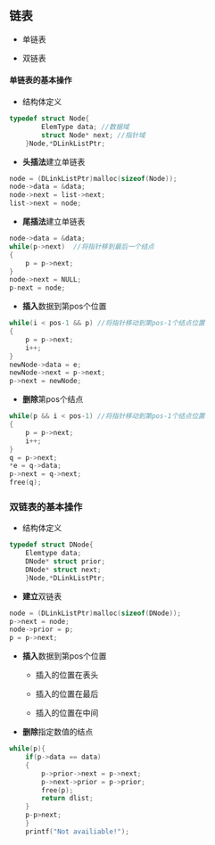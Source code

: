 ## 链表

* 单链表

* 双链表

#### 单链表的基本操作

* 结构体定义
```c
typedef struct Node{
        ElemType data; //数据域
        struct Node* next; //指针域
    }Node,*DLinkListPtr;
```

* **头插法**建立单链表
```c
node = (DLinkListPtr)malloc(sizeof(Node));
node->data = &data;
node->next = list->next;
list->next = node;
```

* **尾插法**建立单链表
```c
node->data = &data;
while(p->next)  //将指针移到最后一个结点
{
    p = p->next;
}
node->next = NULL;
p-next = node;
```

* **插入**数据到第pos个位置
```c
while(i < pos-1 && p) //将指针移动到第pos-1个结点位置
{
    p = p->next;
    i++;
}
newNode->data = e;
newNode->next = p->next;
p->next = newNode;
```

* **删除**第pos个结点
```c
while(p && i < pos-1) //将指针移动到第pos-1个结点位置
{
    p = p->next;
    i++;
}
q = p->next;
*e = q->data;
p->next = q->next;
free(q);
```

### 双链表的基本操作

* 结构体定义
```c
typedef struct DNode{
    Elemtype data;
    DNode* struct prior;
    DNode* struct next;
    }Node,*DLinkListPtr;
```

 * **建立**双链表
 ```c
node = (DLinkListPtr)malloc(sizeof(DNode));
p->next = node;
node->prior = p;
p = p->next;
 ```
* **插入**数据到第pos个位置

    * 插入的位置在表头

    * 插入的位置在最后

    * 插入的位置在中间


* **删除**指定数值的结点

```c
while(p){
    if(p->data == data)
    {
        p->prior->next = p->next;
        p->next->prior = p->prior;
        free(p);
        return dlist;
    }
    p-p>next;
    }
    printf("Not availiable!");
```




